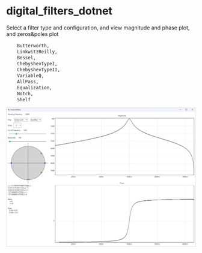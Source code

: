 # digital_filters_dotnet
Select a filter type and configuration, and view magnitude and phase plot, and zeros&poles plot

        Butterworth,
        LinkwitzReilly,
        Bessel,
        ChebyshevTypeI,
        ChebyshevTypeII,
        VariableQ,
        AllPass,
        Equalization,
        Notch,
        Shelf

![Alt text](screenshot.png?raw=true)
